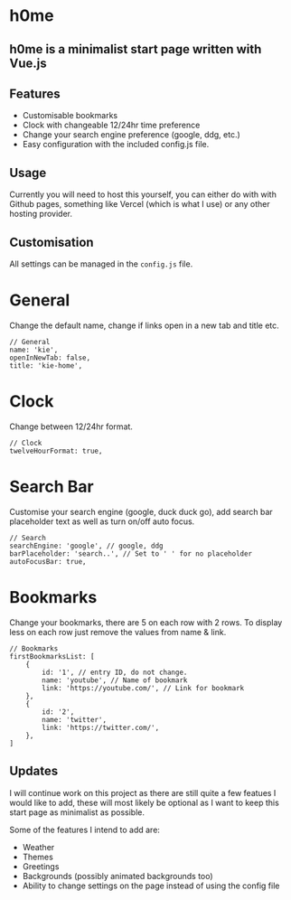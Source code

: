 # h0me

## h0me is a minimalist start page written with Vue.js

## Features
* Customisable bookmarks
* Clock with changeable 12/24hr time preference
* Change your search engine preference (google, ddg, etc.)
* Easy configuration with the included config.js file.

## Usage
Currently you will need to host this yourself, you can either do with with Github pages, something like Vercel (which is what I use) or any other hosting provider.

## Customisation
All settings can be managed in the `config.js` file.
# General
Change the default name, change if links open in a new tab and title etc.
```
// General
name: 'kie',
openInNewTab: false,
title: 'kie-home',
```
# Clock
Change between 12/24hr format.
```
// Clock
twelveHourFormat: true,
```
# Search Bar
Customise your search engine (google, duck duck go), add search bar placeholder text as well as turn on/off auto focus.
```
// Search
searchEngine: 'google', // google, ddg
barPlaceholder: 'search..', // Set to ' ' for no placeholder
autoFocusBar: true,
```

# Bookmarks
Change your bookmarks, there are 5 on each row with 2 rows. To display less on each row just remove the values from name & link.
```
// Bookmarks
firstBookmarksList: [
    {
        id: '1', // entry ID, do not change.
        name: 'youtube', // Name of bookmark
        link: 'https://youtube.com/', // Link for bookmark
    },
    {
        id: '2',
        name: 'twitter',
        link: 'https://twitter.com/',
    },
]
```

## Updates
I will continue work on this project as there are still quite a few featues I would like to add, these will most likely be optional as I want to keep this start page as minimalist as possible.

Some of the features I intend to add are:
* Weather
* Themes
* Greetings
* Backgrounds (possibly animated backgrounds too)
* Ability to change settings on the page instead of using the config file
